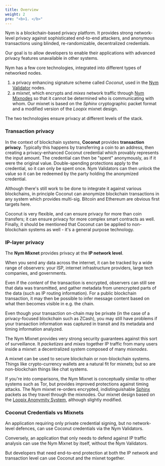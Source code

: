 ```yaml
---
title: Overview
weight: 2
pre: "<b>1. </b>"
---
```


Nym is a blockchain-based privacy platform. It provides strong network-level privacy against sophisticated end-to-end attackers, and anonymous transactions using blinded, re-randomizable, decentralized credentials.

Our goal is to allow developers to enable their applications with advanced privacy features unavailable in other systems.

Nym has a few core technologies, integrated into different types of networked nodes.

1. a privacy enhancing signature scheme called *Coconut*, used in the [Nym Validator](https://github.com/nymtech/nym-validator) nodes.
1. a *mixnet*, which encrypts and *mixes* network traffic through [Nym Mixnodes](https://github.com/nymtech/nym-mixnode) so that it cannot be determined who is communicating with whom. Our mixnet is based on the *Sphinx* cryptographic packet format and a modified version of the *Loopix* mixnet design.

The two technologies ensure privacy at different levels of the stack.

### Transaction privacy

In the context of blockchain systems, **Coconut** provides **transaction privacy**. Typically this happens by transferring a coin to an address, then creating a privacy-enhanced Coconut credential which provably represents the input amount. The credential can then be "spent" anonymously, as if it were the original value. Double-spending protections apply to the credential, so it can only be spent once. Nym Validators can then unlock the value so it can be redeemed by the party holding the anonymized credential.

Although there's still work to be done to integrate it against various blockchains, in principle Coconut can anonymize blockchain transactions in any system which provides multi-sig. Bitcoin and Ethereum are obvious first targets here.

Coconut is very flexible, and can ensure privacy for more than coin transfers; it can ensure privacy for more complex smart contracts as well. Finally, it should be mentioned that Coconut can be applied to non-blockchain systems as well - it's a general purpose technology.

### IP-layer privacy

The **Nym Mixnet** provides privacy at the **IP network level**.

When you send any data across the internet, it can be tracked by a wide range of observers: your ISP, internet infrastructure providers, large tech companies, and governments.

Even if the *content* of the transaction is encrypted, observers can still see that data was transmitted, and gather metadata from unencrypted parts of the data (such as IP routing information). For a public blockchain transaction, it may then be possible to infer message content based on what then becomes visible in e.g. the chain.

Even though your transaction on-chain may be private (in the case of a privacy-focused blockchain such as ZCash), you may still have problems if your transaction information was captured in transit and its metadata and timing information analyzed.

The Nym Mixnet provides very strong security guarantees against this sort of surveillance. It *packetizes* and *mixes* together IP traffic from many users inside a *mixnet*: a decentralized system composed of many *mixnodes*.

A mixnet can be used to secure blockchain or non-blockchain systems. Things like crypto-currency wallets are a natural fit for mixnets; but so are non-blockchain things like chat systems.

If you're into comparisons, the Nym Mixnet is conceptually similar to other systems such as Tor, but provides improved protections against timing attacks. The Nym mixnet re-orders encrypted, indistinguishable [Sphinx](https://cypherpunks.ca/~iang/pubs/Sphinx_Oakland09.pdf) packets as they travel through the mixnodes. Our mixnet design based on the [Loopix Anonymity System](https://arxiv.org/abs/1703.00536), although slightly modified.

### Coconut Credentials vs Mixnets

An application requiring only private credential signing, but no network-level defences, can use Coconut credentials via the Nym Validators.

Conversely, an application that only needs to defend against IP traffic analysis can use the Nym Mixnet by itself, without the Nym Validators.

But developers that need end-to-end protection at both the IP network and transaction level can use Coconut and the mixnet together.
